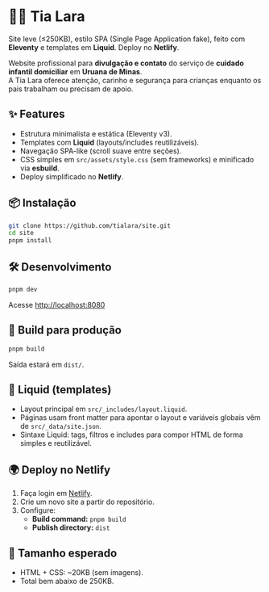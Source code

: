 # 👩‍👧 Tia Lara

Site leve (≤250KB), estilo SPA (Single Page Application fake), feito com **Eleventy** e templates em **Liquid**. Deploy no **Netlify**.  

Website profissional para **divulgação e contato** do serviço de **cuidado infantil domiciliar** em **Uruana de Minas**.  
A Tia Lara oferece atenção, carinho e segurança para crianças enquanto os pais trabalham ou precisam de apoio.

## ✨ Features

- Estrutura minimalista e estática (Eleventy v3).
- Templates com **Liquid** (layouts/includes reutilizáveis).
- Navegação SPA-like (scroll suave entre seções).
- CSS simples em `src/assets/style.css` (sem frameworks) e minificado via **esbuild**.
- Deploy simplificado no **Netlify**.

## 📦 Instalação

```bash
git clone https://github.com/tialara/site.git
cd site
pnpm install
```

## 🛠️ Desenvolvimento

```bash
pnpm dev
```

Acesse [http://localhost:8080](http://localhost:8080)

## 🚀 Build para produção

```bash
pnpm build
```

Saída estará em `dist/`.

## 🧩 Liquid (templates)

- Layout principal em `src/_includes/layout.liquid`.
- Páginas usam front matter para apontar o layout e variáveis globais vêm de `src/_data/site.json`.
- Sintaxe Liquid: tags, filtros e includes para compor HTML de forma simples e reutilizável.

## 🌍 Deploy no Netlify

1. Faça login em [Netlify](https://www.netlify.com/).
2. Crie um novo site a partir do repositório.
3. Configure:
   - **Build command:** `pnpm build`
   - **Publish directory:** `dist`

## 📏 Tamanho esperado

- HTML + CSS: ~20KB (sem imagens).
- Total bem abaixo de 250KB.
